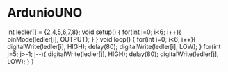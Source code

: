 # ArdunioUNO
int ledler[] = {2,4,5,6,7,8};  void setup() {    for(int i=0; i&lt;6; i++){        pinMode(ledler[i], OUTPUT);      }  }  void loop() {    for(int i=0; i&lt;6; i++){     digitalWrite(ledler[i], HIGH);     delay(80);     digitalWrite(ledler[i], LOW);   }    for(int j=5; j>-1; j--){     digitalWrite(ledler[j], HIGH);     delay(80);     digitalWrite(ledler[j], LOW);   }  }
